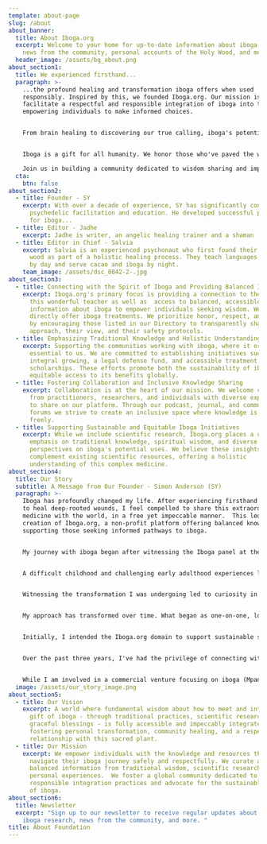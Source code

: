 ```yaml
---
template: about-page
slug: /about
about_banner:
  title: About Iboga.org
  excerpt: Welcome to your home for up-to-date information about iboga research,
    news from the community, personal accounts of the Holy Wood, and more.
  header_image: /assets/bg_about.png
about_section1:
  title: We experienced firsthand...
  paragraph: >-
    ...the profound healing and transformation iboga offers when used
    responsibly. Inspired by this, we founded Iboga.org. Our mission is to
    facilitate a respectful and responsible integration of iboga into the world,
    empowering individuals to make informed choices.


    From brain healing to discovering our true calling, iboga's potential benefits are as diverse as the people seeking them. It works holistically, not simply masking symptoms, but guiding individuals to uncover the roots of their challenges and higher potential.


    Iboga is a gift for all humanity. We honor those who've paved the way while advocating for accessible, responsible sharing of this knowledge globally.\

    Join us in building a community dedicated to wisdom sharing and impeccable practice with the Holy wood.
  cta:
    btn: false
about_section2:
  - title: Founder - SY
    excerpt: With over a decade of experience, SY has significantly contributed to
      psychedelic facilitation and education. He developed successful protocols
      for iboga...
  - title: Editor - Jadhe
    excerpt: Jadhe is writer, an angelic healing trainer and a shaman
  - title: Editor in Chief - Salvia
    excerpt: Salvia is an experienced psychonaut who first found their way to the
      wood as part of a holistic healing process. They teach languages and music
      by day and serve cacao and iboga by night.
    team_image: /assets/dsc_0842-2-.jpg
about_section3:
  - title: Connecting with the Spirit of Iboga and Providing Balanced Information
    excerpt: Iboga.org's primary focus is providing a connection to the spirit of
      this wonderful teacher as well as  access to balanced, accessible
      information about iboga to empower individuals seeking wisdom. We do not
      directly offer iboga treatments. We prioritize honor, respect, and safety
      by encouraging those listed in our Directory to transparently share their
      approach, their view, and their safety protocols.
  - title: Emphasizing Traditional Knowledge and Holistic Understanding
    excerpt: Supporting the communities working with iboga, where it originates, is
      essential to us. We are committed to establishing initiatives such as
      integral growing, a legal defense fund, and accessible treatment
      scholarships. These efforts promote both the sustainability of iboga and
      equitable access to its benefits globally.
  - title: Fostering Collaboration and Inclusive Knowledge Sharing
    excerpt: Collaboration is at the heart of our mission. We welcome contributions
      from practitioners, researchers, and individuals with diverse experiences
      to share on our platform. Through our podcast, journal, and community
      forums we strive to create an inclusive space where knowledge is shared
      freely.
  - title: Supporting Sustainable and Equitable Iboga Initiatives
    excerpt: While we include scientific research, Iboga.org places a unique
      emphasis on traditional knowledge, spiritual wisdom, and diverse
      perspectives on iboga's potential uses. We believe these insights
      complement existing scientific resources, offering a holistic
      understanding of this complex medicine.
about_section4:
  title: Our Story
  subtitle: A Message from Our Founder - Simon Anderson (SY)
  paragraph: >-
    Iboga has profoundly changed my life. After experiencing firsthand its power
    to heal deep-rooted wounds, I feel compelled to share this extraordinary
    medicine with the world, in a free yet impeccable manner.  This led to the
    creation of Iboga.org, a non-profit platform offering balanced knowledge and
    supporting those seeking informed pathways to iboga.


    My journey with iboga began after witnessing the Iboga panel at the 2013 Khanyisa Conference at WITS university.  After a personal transformative experience with ibogaine, I was drawn to working with the rootbark itself.  With a background in spiritual practice, I approached iboga as a teacher, working with it through both flood doses and microdosing.  These experiences deepened my connection, even guiding me into completing training as a Sangoma.


    A difficult childhood and challenging early adulthood experiences left lasting scars.  While traditional spiritual practices had offered valuable tools, iboga brought a miraculous level of repair. It was as if we traveled back in time to mend those original wounds, transforming my life in unimaginable ways.


    Witnessing the transformation I was undergoing led to curiosity in my friends and community who desired to know more and experience firsthand this medicine, and so I was called into serving ceremony and supplying the wood.  Since beginning service in 2014, I have supported more than 250 people through iboga flood experiences and guided over 500 people through 7-week microdosing programs.


    My approach has transformed over time. What began as one-on-one, low-dose work has evolved into a collaborative model.  I'm honored to serve alongside my wife, herself a profound medicine woman and teacher, supported by our students and those seeking to study our protocols and approach to iboga.


    Initially, I intended the Iboga.org domain to support sustainable sourcing and supply. However, my years of serving the community, coupled with the growing interest in iboga through scientific studies, podcasts, and documentaries, highlighted the pressing need for a broader information platform.


    Over the past three years, I've had the privilege of connecting with others who share a similar mission of responsible knowledge-sharing and advocacy around iboga.  Together, we are entering a new era for Iboga.org.  Our expanded vision is to create a truly global, collaborative resource,  guided by the principles of integrity, inclusivity, and respect for this extraordinary medicine.


    While I am involved in a commercial venture focusing on iboga (Mpande Ethnomedicine), I am committed to ensuring Iboga.org operates with full editorial independence.  We strive for transparency about how my work may intersect with this informational resource.
  image: /assets/our_story_image.png
about_section5:
  - title: Our Vision
    excerpt: A world where fundamental wisdom about how to meet and integrate the
      gift of iboga - through traditional practices, scientific research, and
      graceful blessings - is fully accessible and impeccably integrated by all,
      fostering personal transformation, community healing, and a respectful
      relationship with this sacred plant.
  - title: Our Mission
    excerpt: We empower individuals with the knowledge and resources they need to
      navigate their iboga journey safely and respectfully. We curate and share
      balanced information from traditional wisdom, scientific research, and
      personal experiences.  We foster a global community dedicated to
      responsible integration practices and advocate for the sustainable future
      of iboga.
about_section6:
  title: Newsletter
  excerpt: "Sign up to our newsletter to receive regular updates about the latest
    iboga research, news from the community, and more. "
title: About Foundation
---
```

